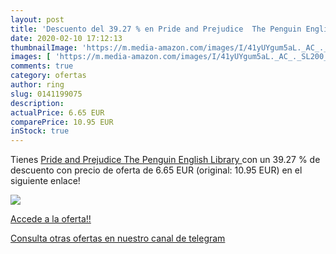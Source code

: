 ```yaml
---
layout: post
title: 'Descuento del 39.27 % en Pride and Prejudice  The Penguin English'
date: 2020-02-10 17:12:13
thumbnailImage: 'https://m.media-amazon.com/images/I/41yUYgum5aL._AC_._SL200_.jpg'
images: [ 'https://m.media-amazon.com/images/I/41yUYgum5aL._AC_._SL200_.jpg' ]
comments: true
category: ofertas
author: ring
slug: 0141199075
description:
actualPrice: 6.65 EUR
comparePrice: 10.95 EUR
inStock: true
---
```


Tienes [Pride and Prejudice  The Penguin English Library ](https://www.amazon.com/dp/0141199075/?tag=redken08-20) con un 39.27 % de descuento con precio de oferta de 6.65 EUR (original: 10.95 EUR) en el siguiente enlace!

[![](https://m.media-amazon.com/images/I/41yUYgum5aL._AC_._SL200_.jpg)](https://www.amazon.com/dp/0141199075/?tag=redken08-20)

[Accede a la oferta!!](https://www.amazon.com/dp/0141199075/?tag=redken08-20)

[Consulta otras ofertas en nuestro canal de telegram](https://t.me/s/ofertas25)
